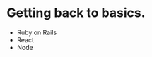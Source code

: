 # Getting back to basics.

- Ruby on Rails
- React
- Node

<!---
ChristianGobin/ChristianGobin is a ✨ special ✨ repository because its `README.md` (this file) appears on your GitHub profile.
You can click the Preview link to take a look at your changes.
--->
